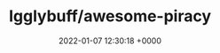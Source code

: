 ---
title: "Igglybuff/awesome-piracy"
link: "https://github.com/Igglybuff/awesome-piracy"
date: "2022-01-07 12:30:18 +0000"
description: "A curated list of awesome warez and piracy links"
category: "github"
---